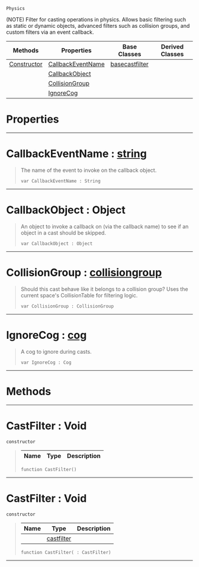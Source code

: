  `Physics`

(NOTE) Filter for casting operations in physics. Allows basic filtering such as static or dynamic objects, advanced filters such as collision groups, and custom filters via an event callback.

|Methods|Properties|Base Classes|Derived Classes|
|---|---|---|---|
|[ Constructor](https://plasmaengine.github.io/PlasmaDocs/Plasma1/C++/code_reference/class_reference/castfilter.md#castfilter-void)|[ CallbackEventName](https://plasmaengine.github.io/PlasmaDocs/Plasma1/C++/code_reference/class_reference/castfilter.md#callbackeventname-plasma-e)|[basecastfilter](https://plasmaengine.github.io/PlasmaDocs/Plasma1/C++/code_reference/class_reference/basecastfilter.md)| |
| |[ CallbackObject](https://plasmaengine.github.io/PlasmaDocs/Plasma1/C++/code_reference/class_reference/castfilter.md#callbackobject-object)| | |
| |[ CollisionGroup](https://plasmaengine.github.io/PlasmaDocs/Plasma1/C++/code_reference/class_reference/castfilter.md#collisiongroup-plasma-engi)| | |
| |[ IgnoreCog](https://plasmaengine.github.io/PlasmaDocs/Plasma1/C++/code_reference/class_reference/castfilter.md#ignorecog-plasma-engine-do)| | |


 #  Properties


---  
 #  CallbackEventName : [string](https://plasmaengine.github.io/PlasmaDocs/Plasma1/C++/code_reference/lightning_base_types/string.md)

> The name of the event to invoke on the callback object.
> ``` lang=cpp, name=Lightning
> var CallbackEventName : String


---  
 #  CallbackObject : Object

> An object to invoke a callback on (via the callback name) to see if an object in a cast should be skipped.
> ``` lang=cpp, name=Lightning
> var CallbackObject : Object


---  
 #  CollisionGroup : [collisiongroup](https://plasmaengine.github.io/PlasmaDocs/Plasma1/C++/code_reference/class_reference/collisiongroup.md)

> Should this cast behave like it belongs to a collision group? Uses the current space's CollisionTable for filtering logic.
> ``` lang=cpp, name=Lightning
> var CollisionGroup : CollisionGroup


---  
 #  IgnoreCog : [cog](https://plasmaengine.github.io/PlasmaDocs/Plasma1/C++/code_reference/class_reference/cog.md)

> A cog to ignore during casts.
> ``` lang=cpp, name=Lightning
> var IgnoreCog : Cog


---  
 #  Methods


---  
 #  CastFilter : Void

 `constructor`

> 
> |Name|Type|Description|
> |---|---|---|
> ``` lang=cpp, name=Lightning
> function CastFilter()
> ``` 


---  
 #  CastFilter : Void

 `constructor`

> 
> |Name|Type|Description|
> |---|---|---|
> ||[castfilter](https://plasmaengine.github.io/PlasmaDocs/Plasma1/C++/code_reference/class_reference/castfilter.md)| |
> ``` lang=cpp, name=Lightning
> function CastFilter( : CastFilter)
> ``` 


---  
 

 